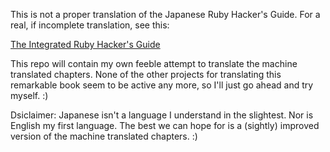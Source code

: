 
This is not a proper translation of the Japanese Ruby Hacker's Guide. For a 
real, if incomplete translation, see this:

[The Integrated Ruby Hacker's Guide](http://edwinmeyer.com/Integrated_RHG.html)

This repo will contain my own feeble attempt to translate the machine 
translated chapters. None of the other projects for translating this remarkable
book seem to be active any more, so I'll just go ahead and try myself. :)

Dsiclaimer: Japanese isn't a language I understand in the slightest. Nor is 
English my first language. The best we can hope for is a (sightly) improved 
version of the machine translated chapters. :)

